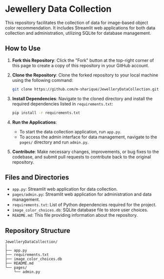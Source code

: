 ﻿# Jewellery Data Collection

This repository facilitates the collection of data for image-based object color recommendation. It includes Streamlit web applications for both data collection and administration, utilizing SQLite for database management.

## How to Use

1. **Fork this Repository**: Click the "Fork" button at the top-right corner of this page to create a copy of this repository in your GitHub account.

2. **Clone the Repository**: Clone the forked repository to your local machine using the following command:

   ```bash
   git clone https://github.com/m-sharique/JewelleryDataCollection.git
   ```

3. **Install Dependencies**: Navigate to the cloned directory and install the required dependencies listed in `requirements.txt`:

   ```bash
   pip install -r requirements.txt
   ```

4. **Run the Applications**:
   - To start the data collection application, run `app.py`.
   - To access the admin interface for data management, navigate to the `pages/` directory and run `admin.py`.

5. **Contribute**: Make necessary changes, improvements, or bug fixes to the codebase, and submit pull requests to contribute back to the original repository.

## Files and Directories

- `app.py`: Streamlit web application for data collection.
- `pages/admin.py`: Streamlit web application for administration and data management.
- `requirements.txt`: List of Python dependencies required for the project.
- `image_color_choices.db`: SQLite database file to store user choices.
- `README.md`: This file providing information about the repository.

## Repository Structure

```
JewelleryDataCollection/
│
├── app.py
├── requirements.txt
├── image_color_choices.db
├── README.md
└── pages/
    └── admin.py
```
